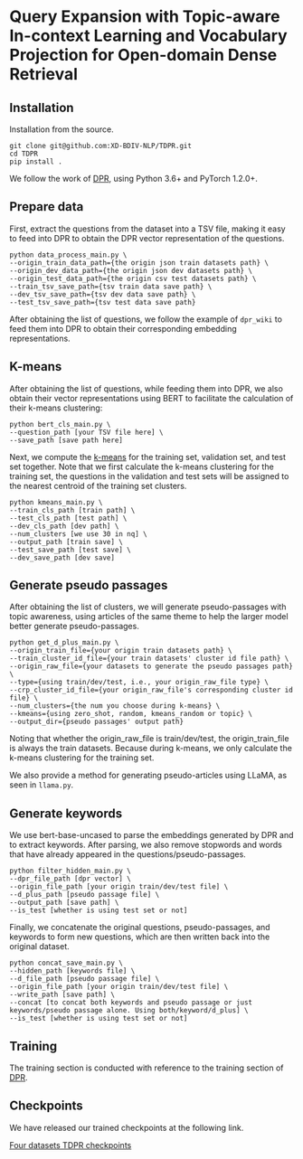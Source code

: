 # Query Expansion with Topic-aware In-context Learning and Vocabulary Projection for Open-domain Dense Retrieval

## Installation

Installation from the source.

```
git clone git@github.com:XD-BDIV-NLP/TDPR.git
cd TDPR
pip install .
```

We follow the work of [DPR](https://github.com/facebookresearch/DPR), using Python 3.6+ and PyTorch 1.2.0+.



## Prepare data

First, extract the questions from the dataset into a TSV file, making it easy to feed into DPR to obtain the DPR vector representation of the questions.

```
python data_process_main.py \
--origin_train_data_path={the origin json train datasets path} \
--origin_dev_data_path={the origin json dev datasets path} \
--origin_test_data_path={the origin csv test datasets path} \
--train_tsv_save_path={tsv train data save path} \
--dev_tsv_save_path={tsv dev data save path} \
--test_tsv_save_path={tsv test data save path}
```

After obtaining the list of questions, we follow the example of `dpr_wiki` to feed them into DPR to obtain their corresponding embedding representations.

## K-means

After obtaining the list of questions, while feeding them into DPR, we also obtain their vector representations using BERT to facilitate the calculation of their k-means clustering:

```
python bert_cls_main.py \
--question_path [your TSV file here] \
--save_path [save path here]
```

Next, we compute the [k-means](https://github.com/subhadarship/kmeans_pytorch) for the training set, validation set, and test set together. Note that we first calculate the k-means clustering for the training set,  the questions in the validation and test sets will be assigned to the nearest centroid of the training set clusters.

```
python kmeans_main.py \
--train_cls_path [train path] \
--test_cls_path [test path] \
--dev_cls_path [dev path] \
--num_clusters [we use 30 in nq] \
--output_path [train save] \
--test_save_path [test save] \
--dev_save_path [dev save]
```

## Generate pseudo passages

After obtaining the list of clusters, we will generate pseudo-passages with topic awareness, using articles of the same theme to help the larger model better generate pseudo-passages.

```
python get_d_plus_main.py \
--origin_train_file={your origin train datasets path} \
--train_cluster_id_file={your train datasets' cluster id file path} \
--origin_raw_file={your datasets to generate the pseudo passages path} \
--type={using train/dev/test, i.e., your origin_raw_file type} \
--crp_cluster_id_file={your origin_raw_file's corresponding cluster id file} \
--num_clusters={the num you choose during k-means} \
--kmeans={using zero_shot, random, kmeans_random or topic} \
--output_dir={pseudo passages' output path}
```

Noting that whether the origin_raw_file is train/dev/test, the origin_train_file is always the train datasets. Because during k-means, we only calculate the k-means clustering for the training set.

We also provide a method for generating pseudo-articles using LLaMA, as seen in `llama.py`.

## Generate keywords

We use bert-base-uncased to parse the embeddings generated by DPR and to extract keywords. After parsing, we also remove stopwords and words that have already appeared in the questions/pseudo-passages.

```
python filter_hidden_main.py \
--dpr_file_path [dpr vector] \
--origin_file_path [your origin train/dev/test file] \
--d_plus_path [pseudo passage file] \
--output_path [save path] \
--is_test [whether is using test set or not]
```

Finally, we concatenate the original questions, pseudo-passages, and keywords to form new questions, which are then written back into the original dataset.

```
python concat_save_main.py \
--hidden_path [keywords file] \
--d_file_path [pseudo passage file] \
--origin_file_path [your origin train/dev/test file] \
--write_path [save path] \
--concat [to concat both keywords and pseudo passage or just keywords/pseudo passage alone. Using both/keyword/d_plus] \
--is_test [whether is using test set or not]
```

## Training

The training section is conducted with reference to the training section of [DPR](https://github.com/facebookresearch/DPR).



## Checkpoints

We have released our trained checkpoints at the following link.

[Four datasets TDPR checkpoints](https://pan.baidu.com/s/1-PxjOrxjsqkiZhiPQmQrSw?pwd=l2ux)